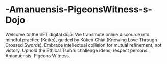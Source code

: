 # -Amanuensis-PigeonsWitness-s-Dojo
Welcome to the SET digital dōjō. We transmute online discourse into mindful practice (Keiko), guided by Kōken Chiai (Knowing Love Through Crossed Swords). Embrace intellectual collision for mutual refinement, not victory. Uphold the Ethical Tsuba: challenge ideas, respect persons. Amanuensis: Pigeons Witness.
